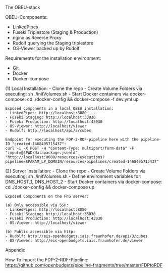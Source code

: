The OBEU-stack

OBEU-Components:
- LinkedPipes
- Fuseki Triplestore (Staging & Production)
- nginx as Reverse Proxy
- Rudolf querying the Staging triplestore
- OS-Viewer backed up by Rudolf

Requirements for the installation environment:
- Git
- Docker 
- Docker-compose

(1) Local Installation:
    - Clone the repo
    - Create Volume Folders via executing: sh ./initVolumes.sh
    - Start Docker containers via docker-compose:
        cd ./docker-config && docker-compose -f dev.yml up

    Exposed components in a local OBEU installation:
    - LinkedPipes: http://localhost:8080
    - Fuseki Staging: http://localhost:33030
    - Fuseki Production: http://localhost:43030
    - OS-Viewer: http://localhost/viewer
    - Rudolf: http://localhost/api/3/cubes

    Endpoint for executing the FDP-2-RDF-pipeline here with the pipeline-ID "created-1468495715437":
    curl -i -X POST -H "Content-Type: multipart/form-data" -F "input=@$PWD/datapackage.jsonld" "http://localhost:8080/resources/executions?pipeline=$PARAM_LP_DOMAIN/resources/pipelines/created-1468495715437"

(2) Server Installation:
    - Clone the repo
    - Create Volume Folders via executing: sh ./initVolumes.sh
    - Define environment variables for: DNS_HOST_1, DNS_HOST_2
    - Start Docker containers via docker-compose:
        cd ./docker-config && docker-compose up

    Exposed Components on the FhG server:

    (a) Only accessible via SSH:
    - LinkedPipes: http://localhost:8080
    - Fuseki Staging: http://localhost:33030
    - Fuseki Production: http://localhost:43030
    - OS-Viewer: http://localhost/viewer

    (b) Public accessible via http:
    - Rudolf: http://eis-openbudgets.iais.fraunhofer.de/api/3/cubes
    - OS-Viewer: http://eis-openbudgets.iais.fraunhofer.de/viewer

Appendix

How To import the FDP-2-RDF-Pipeline:
https://github.com/openbudgets/pipeline-fragments/tree/master/FDPtoRDF


